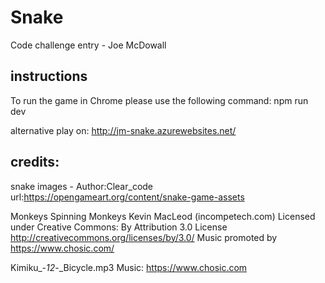 
# Snake
Code challenge entry - Joe McDowall


## instructions

To run the game in Chrome please use the following command:
npm run dev

alternative play on: http://jm-snake.azurewebsites.net/


## credits:

snake images - Author:Clear_code  url:https://opengameart.org/content/snake-game-assets


Monkeys Spinning Monkeys Kevin MacLeod (incompetech.com)
Licensed under Creative Commons: By Attribution 3.0 License
http://creativecommons.org/licenses/by/3.0/
Music promoted by https://www.chosic.com/ 

Kimiku_-_12_-_Bicycle.mp3
Music: https://www.chosic.com 